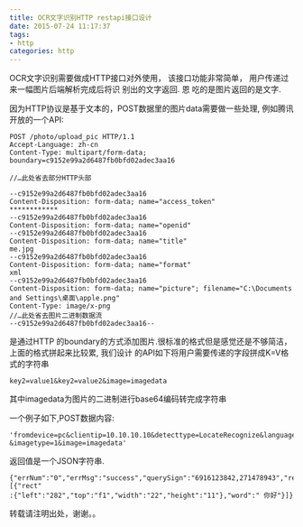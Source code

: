 ```yaml
---
title: OCR文字识别HTTP restapi接口设计
date: 2015-07-24 11:17:37
tags:
- http
categories: http
---
```


OCR文字识别需要做成HTTP接口对外使用， 该接口功能非常简单， 用户传递过来一幅图片后端解析完成后将识
别出的文字返回. 恩  吃的是图片返回的是文字.

因为HTTP协议是基于文本的，POST数据里的图片data需要做一些处理, 例如腾讯开放的一个API:
``` 
POST /photo/upload_pic HTTP/1.1
Accept-Language: zh-cn
Content-Type: multipart/form-data; boundary=c9152e99a2d6487fb0bfd02adec3aa16

//…此处省去部分HTTP头部

--c9152e99a2d6487fb0bfd02adec3aa16
Content-Disposition: form-data; name="access_token"
************ 
--c9152e99a2d6487fb0bfd02adec3aa16
Content-Disposition: form-data; name="openid"
--c9152e99a2d6487fb0bfd02adec3aa16
Content-Disposition: form-data; name="title"
me.jpg
--c9152e99a2d6487fb0bfd02adec3aa16
Content-Disposition: form-data; name="format"
xml
--c9152e99a2d6487fb0bfd02adec3aa16
Content-Disposition: form-data; name="picture"; filename="C:\Documents and Settings\桌面\apple.png"
Content-Type: image/x-png 
//…此处省去图片二进制数据流
--c9152e99a2d6487fb0bfd02adec3aa16--
``` 
是通过HTTP 的boundary的方式添加图片.很标准的格式但是感觉还是不够简洁，上面的格式拼起来比较累, 我们设计
的API如下将用户需要传递的字段拼成K=V格式的字符串 
``` 
key2=value1&key2=value2&image=imagedata
``` 
其中imagedata为图片的二进制进行base64编码转完成字符串



一个例子如下,POST数据内容:
``` 
'fromdevice=pc&clientip=10.10.10.10&detecttype=LocateRecognize&languagetype=CHN_ENG
&imagetype=1&image=imagedata'
``` 
返回值是一个JSON字符串.
``` 
{"errNum":"0","errMsg":"success","querySign":"6916123842,271478943","retData":[{"rect"
:{"left":"282","top":"f1","width":"22","height":"11"},"word":" 你好"}]} 
``` 

转载请注明出处，谢谢。。

